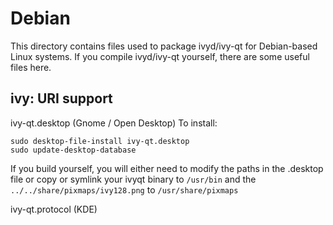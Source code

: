 
Debian
====================
This directory contains files used to package ivyd/ivy-qt
for Debian-based Linux systems. If you compile ivyd/ivy-qt yourself, there are some useful files here.

## ivy: URI support ##


ivy-qt.desktop  (Gnome / Open Desktop)
To install:

	sudo desktop-file-install ivy-qt.desktop
	sudo update-desktop-database

If you build yourself, you will either need to modify the paths in
the .desktop file or copy or symlink your ivyqt binary to `/usr/bin`
and the `../../share/pixmaps/ivy128.png` to `/usr/share/pixmaps`

ivy-qt.protocol (KDE)

